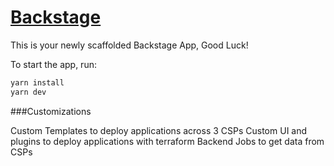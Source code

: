 # [Backstage](https://backstage.io)

This is your newly scaffolded Backstage App, Good Luck!

To start the app, run:

```sh
yarn install
yarn dev
```

###Customizations

Custom Templates to deploy applications across 3 CSPs
Custom UI and plugins to deploy applications with terraform
Backend Jobs to get data from CSPs
